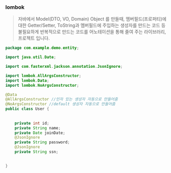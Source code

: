 ### lombok

>자바에서 Model(DTO, VO, Domain) Object 를 만들때, 멤버필드(프로퍼티)에 대한 Getter/Setter, ToString과 멤버필드에 주입하는 생성자를 만드는 코드 등 불필요하게 반복적으로 만드는 코드를 어노테이션을 통해 줄여 주는 라이브러리, 프로젝트 입니다.

```java
package com.example.demo.entity;

import java.util.Date;

import com.fasterxml.jackson.annotation.JsonIgnore;

import lombok.AllArgsConstructor;
import lombok.Data;
import lombok.NoArgsConstructor;

@Data
@AllArgsConstructor //인자 있는 생성자 자동으로 만들어줌
@NoArgsConstructor //default 생성자 자동으로 만들어줌
public class User {
	
	
	private int id;
	private String name;
	private Date joinDate;
	@JsonIgnore
	private String password;
	@JsonIgnore
	private String ssn;
	

}

```







